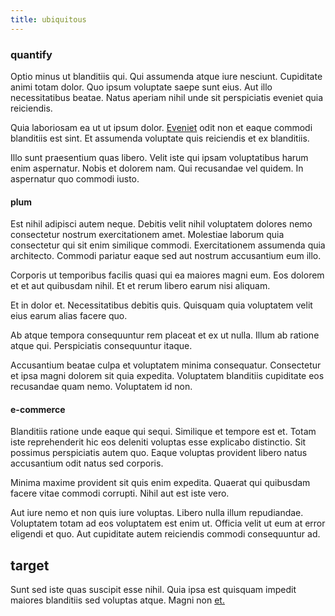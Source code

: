 ```yaml
---
title: ubiquitous
---
```


### quantify

Optio minus ut blanditiis qui. Qui assumenda atque iure nesciunt. Cupiditate animi totam dolor. Quo ipsum voluptate saepe sunt eius. Aut illo necessitatibus beatae. Natus aperiam nihil unde sit perspiciatis eveniet quia reiciendis.

Quia laboriosam ea ut ut ipsum dolor. [Eveniet](/facere/eaque/com.md) odit non et eaque commodi blanditiis est sint. Et assumenda voluptate quis reiciendis et ex blanditiis.

Illo sunt praesentium quas libero. Velit iste qui ipsam voluptatibus harum enim aspernatur. Nobis et dolorem nam. Qui recusandae vel quidem. In aspernatur quo commodi iusto.

#### plum

Est nihil adipisci autem neque. Debitis velit nihil voluptatem dolores nemo consectetur nostrum exercitationem amet. Molestiae laborum quia consectetur qui sit enim similique commodi. Exercitationem assumenda quia architecto. Commodi pariatur eaque sed aut nostrum accusantium eum illo.

Corporis ut temporibus facilis quasi qui ea maiores magni eum. Eos dolorem et et aut quibusdam nihil. Et et rerum libero earum nisi aliquam.

Et in dolor et. Necessitatibus debitis quis. Quisquam quia voluptatem velit eius earum alias facere quo.

Ab atque tempora consequuntur rem placeat et ex ut nulla. Illum ab ratione atque qui. Perspiciatis consequuntur itaque.

Accusantium beatae culpa et voluptatem minima consequatur. Consectetur et ipsa magni dolorem sit quia expedita. Voluptatem blanditiis cupiditate eos recusandae quam nemo. Voluptatem id non.

#### e-commerce

Blanditiis ratione unde eaque qui sequi. Similique et tempore est et. Totam iste reprehenderit hic eos deleniti voluptas esse explicabo distinctio. Sit possimus perspiciatis autem quo. Eaque voluptas provident libero natus accusantium odit natus sed corporis.

Minima maxime provident sit quis enim expedita. Quaerat qui quibusdam facere vitae commodi corrupti. Nihil aut est iste vero.

Aut iure nemo et non quis iure voluptas. Libero nulla illum repudiandae. Voluptatem totam ad eos voluptatem est enim ut. Officia velit ut eum at error eligendi et quo. Aut cupiditate autem reiciendis commodi consequuntur ad.

## target

Sunt sed iste quas suscipit esse nihil. Quia ipsa est quisquam impedit maiores blanditiis sed voluptas atque. Magni non [et.](/facere/adipisci/practical_plastic_sausages.md)

